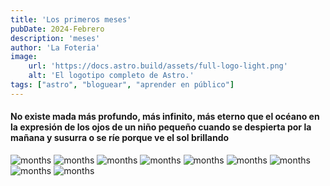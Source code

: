 ```yaml
---
title: 'Los primeros meses'
pubDate: 2024-Febrero
description: 'meses'
author: 'La Foteria'
image:
    url: 'https://docs.astro.build/assets/full-logo-light.png'
    alt: 'El logotipo completo de Astro.'
tags: ["astro", "bloguear", "aprender en público"]
---
```




#### No existe mada más profundo, más infinito, más eterno que el océano en la expresión de los ojos de un niño pequeño cuando se despierta por la mañana y susurra o se ríe porque ve el sol brillando

![months][path]
![months][path2]
![months][path3]
![months][path4]
![months][path5]
![months][path6]
![months][path7]
![months][path8]
![months][path9]

[path]: ../../../assets/meses/01.webp
[path2]: ../../../assets/meses/02.webp
[path3]: ../../../assets/meses/03.webp
[path4]: ../../../assets/meses/04.webp
[path5]: ../../../assets/meses/05.webp
[path6]: ../../../assets/meses/06.webp
[path7]: ../../../assets/meses/07.webp
[path8]: ../../../assets/meses/08.webp
[path9]: ../../../assets/meses/09.webp
